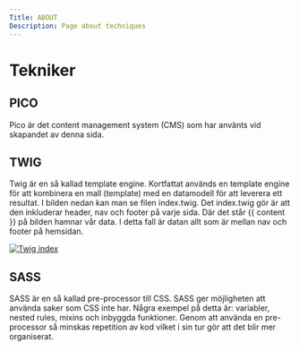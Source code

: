 ```yaml
---
Title: ABOUT
Description: Page about techniques
---
```


Tekniker
===========

PICO
----
Pico är det content management system (CMS) som har använts vid skapandet av denna sida.

TWIG
----
Twig är en så kallad template engine. Kortfattat används en template engine för att kombinera en mall (template) med en datamodell för att leverera ett resultat. I bilden nedan kan man se filen index.twig. Det index.twig gör är att den inkluderar header, nav och footer på varje sida. Där det står {{ content }} på bilden hamnar vår data. I detta fall är datan allt som är mellan nav och footer på hemsidan.

[![Twig index](%base_url%/assets/img/template.jpg "Bild på index twig")](%base_url%/assets/img/template.jpg)

SASS
----
SASS är en så kallad pre-processor till CSS. SASS ger möjligheten att använda saker som CSS inte har. Några exempel på detta är: variabler, nested rules, mixins och inbyggda funktioner. Genom att använda en pre-processor så minskas repetition av kod vilket i sin tur gör att det blir mer organiserat.
